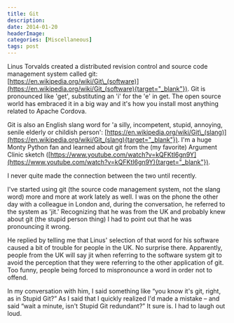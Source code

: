 ```yaml
---
title: Git
description: 
date: 2014-01-20
headerImage: 
categories: [Miscellaneous]
tags: post
---
```


Linus Torvalds created a distributed revision control and source code management system called git: [https://en.wikipedia.org/wiki/Git\_(software)](https://en.wikipedia.org/wiki/Git_(software){target="_blank"}). Git is pronounced like 'get', substituting an 'i' for the 'e' in get. The open source world has embraced it in a big way and it's how you install most anything related to Apache Cordova.

Git is also an English slang word for 'a silly, incompetent, stupid, annoying, senile elderly or childish person': [https://en.wikipedia.org/wiki/Git\_(slang)](https://en.wikipedia.org/wiki/Git_(slang){target="_blank"}). I'm a huge Monty Python fan and learned about git from the (my favorite) Argument Clinic sketch ([https://www.youtube.com/watch?v=kQFKtI6gn9Y](https://www.youtube.com/watch?v=kQFKtI6gn9Y){target="_blank"}).

I never quite made the connection between the two until recently.

I've started using git (the source code management system, not the slang word) more and more at work lately as well. I was on the phone the other day with a colleague in London and, during the conversation, he referred to the system as 'jit.' Recognizing that he was from the UK and probably knew about git (the stupid person thing) I had to point out that he was pronouncing it wrong.

He replied by telling me that Linus' selection of that word for his software caused a bit of trouble for people in the UK. No surprise there. Apparently, people from the UK will say jit when referring to the software system git to avoid the perception that they were referring to the other application of git. Too funny, people being forced to mispronounce a word in order not to offend.

In my conversation with him, I said something like “you know it's git, right, as in Stupid Git?” As I said that I quickly realized I'd made a mistake – and said “wait a minute, isn't Stupid Git redundant?” It sure is. I had to laugh out loud.